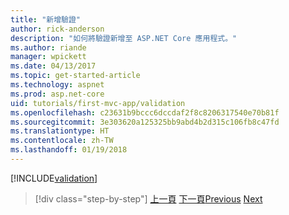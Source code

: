 ```yaml
---
title: "新增驗證"
author: rick-anderson
description: "如何將驗證新增至 ASP.NET Core 應用程式。"
ms.author: riande
manager: wpickett
ms.date: 04/13/2017
ms.topic: get-started-article
ms.technology: aspnet
ms.prod: asp.net-core
uid: tutorials/first-mvc-app/validation
ms.openlocfilehash: c23631b9bccc6dccdaf2f8c8206317540e70b81f
ms.sourcegitcommit: 3e303620a125325bb9abd4b2d315c106fb8c47fd
ms.translationtype: HT
ms.contentlocale: zh-TW
ms.lasthandoff: 01/19/2018
---
```

[!INCLUDE[validation](../../includes/mvc-intro/validation.md)]

>[!div class="step-by-step"]
<span data-ttu-id="4b223-103">[上一頁](new-field.md)
[下一頁](details.md)</span><span class="sxs-lookup"><span data-stu-id="4b223-103">[Previous](new-field.md)
[Next](details.md)</span></span>  
